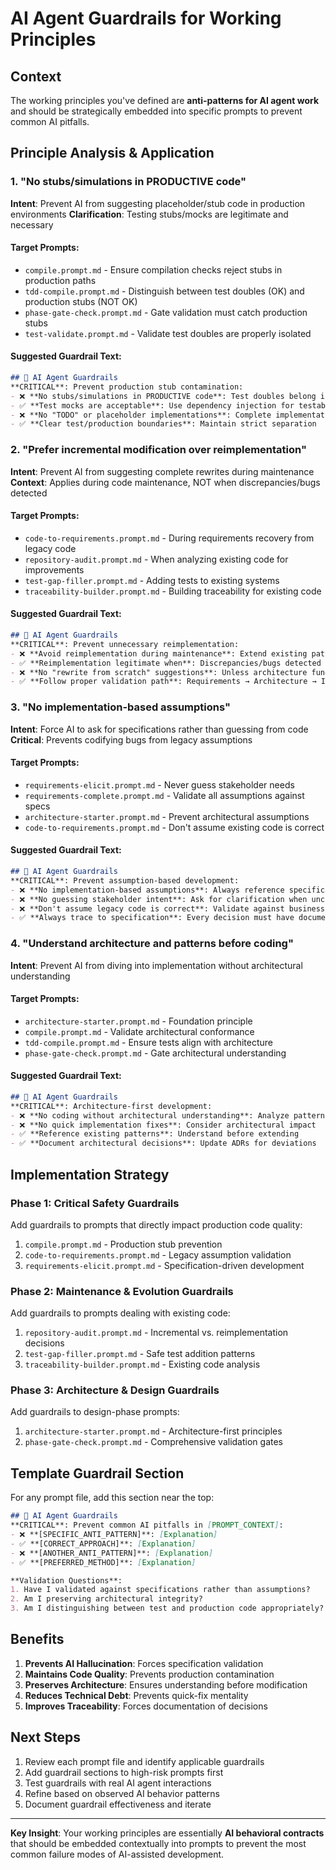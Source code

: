 # AI Agent Guardrails for Working Principles

## Context
The working principles you've defined are **anti-patterns for AI agent work** and should be strategically embedded into specific prompts to prevent common AI pitfalls.

## Principle Analysis & Application

### 1. **"No stubs/simulations in PRODUCTIVE code"**
**Intent**: Prevent AI from suggesting placeholder/stub code in production environments
**Clarification**: Testing stubs/mocks are legitimate and necessary

#### **Target Prompts**:
- `compile.prompt.md` - Ensure compilation checks reject stubs in production paths
- `tdd-compile.prompt.md` - Distinguish between test doubles (OK) and production stubs (NOT OK)
- `phase-gate-check.prompt.md` - Gate validation must catch production stubs
- `test-validate.prompt.md` - Validate test doubles are properly isolated

#### **Suggested Guardrail Text**:
```markdown
## 🚨 AI Agent Guardrails
**CRITICAL**: Prevent production stub contamination:
- ❌ **No stubs/simulations in PRODUCTIVE code**: Test doubles belong in test code only
- ✅ **Test mocks are acceptable**: Use dependency injection for testability
- ❌ **No "TODO" or placeholder implementations**: Complete implementations only
- ✅ **Clear test/production boundaries**: Maintain strict separation
```

### 2. **"Prefer incremental modification over reimplementation"**
**Intent**: Prevent AI from suggesting complete rewrites during maintenance
**Context**: Applies during code maintenance, NOT when discrepancies/bugs detected

#### **Target Prompts**:
- `code-to-requirements.prompt.md` - During requirements recovery from legacy code
- `repository-audit.prompt.md` - When analyzing existing code for improvements  
- `test-gap-filler.prompt.md` - Adding tests to existing systems
- `traceability-builder.prompt.md` - Building traceability for existing code

#### **Suggested Guardrail Text**:
```markdown
## 🚨 AI Agent Guardrails
**CRITICAL**: Prevent unnecessary reimplementation:
- ❌ **Avoid reimplementation during maintenance**: Extend existing patterns when possible
- ✅ **Reimplementation legitimate when**: Discrepancies/bugs detected after requirements validation
- ❌ **No "rewrite from scratch" suggestions**: Unless architecture fundamentally broken
- ✅ **Follow proper validation path**: Requirements → Architecture → Implementation decision
```

### 3. **"No implementation-based assumptions"**
**Intent**: Force AI to ask for specifications rather than guessing from code
**Critical**: Prevents codifying bugs from legacy assumptions

#### **Target Prompts**:
- `requirements-elicit.prompt.md` - Never guess stakeholder needs
- `requirements-complete.prompt.md` - Validate all assumptions against specs
- `architecture-starter.prompt.md` - Prevent architectural assumptions
- `code-to-requirements.prompt.md` - Don't assume existing code is correct

#### **Suggested Guardrail Text**:
```markdown
## 🚨 AI Agent Guardrails  
**CRITICAL**: Prevent assumption-based development:
- ❌ **No implementation-based assumptions**: Always reference specifications
- ❌ **No guessing stakeholder intent**: Ask for clarification when unclear
- ❌ **Don't assume legacy code is correct**: Validate against business requirements
- ✅ **Always trace to specification**: Every decision must have documented rationale
```

### 4. **"Understand architecture and patterns before coding"**
**Intent**: Prevent AI from diving into implementation without architectural understanding

#### **Target Prompts**:
- `architecture-starter.prompt.md` - Foundation principle
- `compile.prompt.md` - Validate architectural conformance
- `tdd-compile.prompt.md` - Ensure tests align with architecture
- `phase-gate-check.prompt.md` - Gate architectural understanding

#### **Suggested Guardrail Text**:
```markdown
## 🚨 AI Agent Guardrails
**CRITICAL**: Architecture-first development:
- ❌ **No coding without architectural understanding**: Analyze patterns first
- ❌ **No quick implementation fixes**: Consider architectural impact
- ✅ **Reference existing patterns**: Understand before extending
- ✅ **Document architectural decisions**: Update ADRs for deviations
```

## Implementation Strategy

### Phase 1: Critical Safety Guardrails
Add guardrails to prompts that directly impact production code quality:
1. `compile.prompt.md` - Production stub prevention
2. `code-to-requirements.prompt.md` - Legacy assumption validation
3. `requirements-elicit.prompt.md` - Specification-driven development

### Phase 2: Maintenance & Evolution Guardrails  
Add guardrails to prompts dealing with existing code:
1. `repository-audit.prompt.md` - Incremental vs. reimplementation decisions
2. `test-gap-filler.prompt.md` - Safe test addition patterns
3. `traceability-builder.prompt.md` - Existing code analysis

### Phase 3: Architecture & Design Guardrails
Add guardrails to design-phase prompts:
1. `architecture-starter.prompt.md` - Architecture-first principles
2. `phase-gate-check.prompt.md` - Comprehensive validation gates

## Template Guardrail Section

For any prompt file, add this section near the top:

```markdown
## 🚨 AI Agent Guardrails
**CRITICAL**: Prevent common AI pitfalls in [PROMPT_CONTEXT]:
- ❌ **[SPECIFIC_ANTI_PATTERN]**: [Explanation]
- ✅ **[CORRECT_APPROACH]**: [Explanation]  
- ❌ **[ANOTHER_ANTI_PATTERN]**: [Explanation]
- ✅ **[PREFERRED_METHOD]**: [Explanation]

**Validation Questions**:
1. Have I validated against specifications rather than assumptions?
2. Am I preserving architectural integrity?
3. Am I distinguishing between test and production code appropriately?
```

## Benefits

1. **Prevents AI Hallucination**: Forces specification validation
2. **Maintains Code Quality**: Prevents production contamination  
3. **Preserves Architecture**: Ensures understanding before modification
4. **Reduces Technical Debt**: Prevents quick-fix mentality
5. **Improves Traceability**: Forces documentation of decisions

## Next Steps

1. Review each prompt file and identify applicable guardrails
2. Add guardrail sections to high-risk prompts first
3. Test guardrails with real AI agent interactions
4. Refine based on observed AI behavior patterns
5. Document guardrail effectiveness and iterate

---

**Key Insight**: Your working principles are essentially **AI behavioral contracts** that should be embedded contextually into prompts to prevent the most common failure modes of AI-assisted development.
